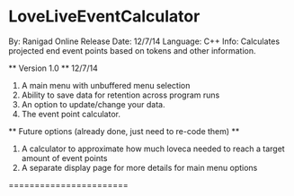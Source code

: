 LoveLiveEventCalculator
=======================
By: Ranigad
Online Release Date: 12/7/14
Language: C++
Info: Calculates projected end event points based on tokens and other information. 

** Version 1.0 **
	12/7/14
	
 1. A main menu with unbuffered menu selection
 2. Ability to save data for retention across program runs
 3. An option to update/change your data.
 4. The event point calculator.
		
** Future options (already done, just need to re-code them) **
 1. A calculator to approximate how much loveca needed to reach a target amount of event points
 2. A separate display page for more details for main menu options
 
=======================
